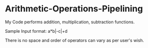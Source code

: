 # Arithmetic-Operations-Pipelining

My Code performs addition, multiplication, subtraction functions.

Sample Input format: a*b|-c|+d

There is no space and order of operators can vary as per user's wish.
